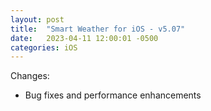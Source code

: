 ```yaml
---
layout: post
title:  "Smart Weather for iOS - v5.07"
date:   2023-04-11 12:00:01 -0500
categories: iOS
---
```


Changes:
- Bug fixes and performance enhancements
